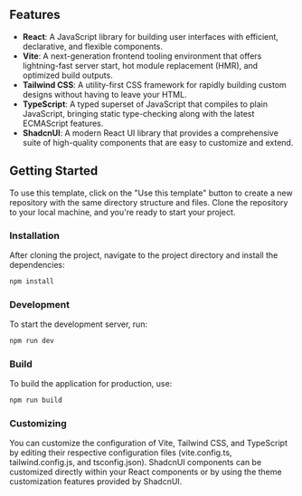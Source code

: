 ## Features

- **React**: A JavaScript library for building user interfaces with efficient, declarative, and flexible components.
- **Vite**: A next-generation frontend tooling environment that offers lightning-fast server start, hot module replacement (HMR), and optimized build outputs.
- **Tailwind CSS**: A utility-first CSS framework for rapidly building custom designs without having to leave your HTML.
- **TypeScript**: A typed superset of JavaScript that compiles to plain JavaScript, bringing static type-checking along with the latest ECMAScript features.
- **ShadcnUI**: A modern React UI library that provides a comprehensive suite of high-quality components that are easy to customize and extend.

## Getting Started

To use this template, click on the "Use this template" button to create a new repository with the same directory structure and files. Clone the repository to your local machine, and you're ready to start your project.

### Installation

After cloning the project, navigate to the project directory and install the dependencies:

```bash
npm install
```

### Development

To start the development server, run:

```bash
npm run dev
```

### Build

To build the application for production, use:

```bash
npm run build
```

### Customizing

You can customize the configuration of Vite, Tailwind CSS, and TypeScript by editing their respective configuration files (vite.config.ts, tailwind.config.js, and tsconfig.json). ShadcnUI components can be customized directly within your React components or by using the theme customization features provided by ShadcnUI.

